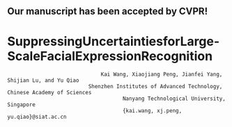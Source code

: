## Our manuscript has been accepted by CVPR! 

# SuppressingUncertaintiesforLarge-ScaleFacialExpressionRecognition

                                  Kai Wang, Xiaojiang Peng, Jianfei Yang, Shijian Lu, and Yu Qiao
                              Shenzhen Institutes of Advanced Technology, Chinese Academy of Sciences
                                         Nanyang Technological University, Singapore
                                         {kai.wang, xj.peng, yu.qiao}@siat.ac.cn


